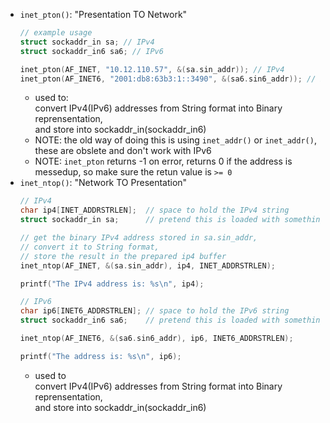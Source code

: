 - `inet_pton()`: "Presentation TO Network"
  ```C
  // example usage
  struct sockaddr_in sa; // IPv4
  struct sockaddr_in6 sa6; // IPv6
  
  inet_pton(AF_INET, "10.12.110.57", &(sa.sin_addr)); // IPv4
  inet_pton(AF_INET6, "2001:db8:63b3:1::3490", &(sa6.sin6_addr)); // IPv6
  ```
  - used to:  
    convert IPv4(IPv6) addresses from String format into Binary reprensentation,   
    and store into sockaddr_in(sockaddr_in6)  
  - NOTE: the old way of doing this is using `inet_addr()` or `inet_addr()`, these are obslete and don't work with IPv6  
  - NOTE: `inet_pton` returns -1 on error, returns 0 if the address is messedup, so make sure the retun value is `>= 0`  
- `inet_ntop()`: "Network TO Presentation"
  ```C
  // IPv4
  char ip4[INET_ADDRSTRLEN];  // space to hold the IPv4 string
  struct sockaddr_in sa;      // pretend this is loaded with something
  
  // get the binary IPv4 address stored in sa.sin_addr,
  // convert it to String format,
  // store the result in the prepared ip4 buffer
  inet_ntop(AF_INET, &(sa.sin_addr), ip4, INET_ADDRSTRLEN); 
  
  printf("The IPv4 address is: %s\n", ip4);
  ```
  ```C
  // IPv6
  char ip6[INET6_ADDRSTRLEN]; // space to hold the IPv6 string
  struct sockaddr_in6 sa6;    // pretend this is loaded with something
  
  inet_ntop(AF_INET6, &(sa6.sin6_addr), ip6, INET6_ADDRSTRLEN);
  
  printf("The address is: %s\n", ip6);
  ```
  - used to  
    convert IPv4(IPv6) addresses from String format into Binary reprensentation,   
    and store into sockaddr_in(sockaddr_in6)
